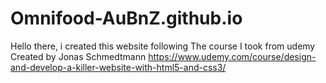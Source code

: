 # Omnifood-AuBnZ.github.io
Hello there,
i created this website following The course I took from udemy Created by Jonas Schmedtmann
https://www.udemy.com/course/design-and-develop-a-killer-website-with-html5-and-css3/
